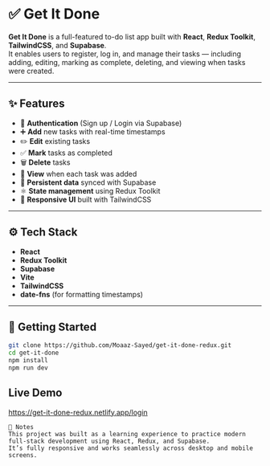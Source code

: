 # ✅ Get It Done

**Get It Done** is a full-featured to-do list app built with **React**, **Redux Toolkit**, **TailwindCSS**, and **Supabase**.  
It enables users to register, log in, and manage their tasks — including adding, editing, marking as complete, deleting, and viewing when tasks were created.

---

## ✨ Features

- 🔐 **Authentication** (Sign up / Login via Supabase)
- ➕ **Add** new tasks with real-time timestamps
- ✏️ **Edit** existing tasks
- ✅ **Mark** tasks as completed
- 🗑️ **Delete** tasks
- 📅 **View** when each task was added
- 🔄 **Persistent data** synced with Supabase
- ⚛️ **State management** using Redux Toolkit
- 📱 **Responsive UI** built with TailwindCSS

---

## ⚙️ Tech Stack

- **React**
- **Redux Toolkit**
- **Supabase**
- **Vite**
- **TailwindCSS**
- **date-fns** (for formatting timestamps)

---

## 🧪 Getting Started

```bash
git clone https://github.com/Moaaz-Sayed/get-it-done-redux.git
cd get-it-done
npm install
npm run dev
```

## Live Demo

https://get-it-done-redux.netlify.app/login

```
📌 Notes
This project was built as a learning experience to practice modern full-stack development using React, Redux, and Supabase.
It’s fully responsive and works seamlessly across desktop and mobile screens.

```

